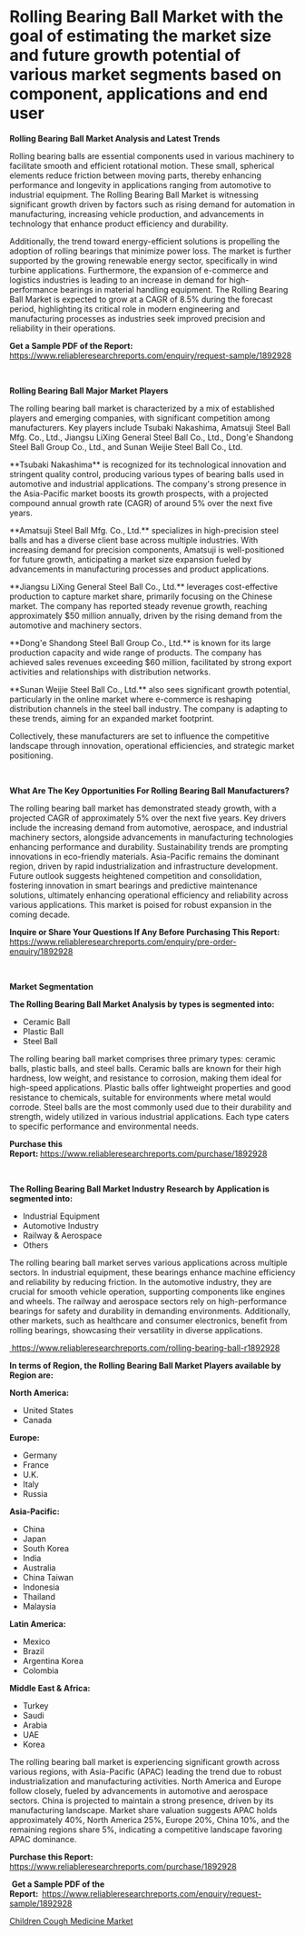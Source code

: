 <p><h1>Rolling Bearing Ball Market with the goal of estimating the market size and future growth potential of various market segments based on component, applications and end user</h1></p><p><strong>Rolling Bearing Ball Market Analysis and Latest Trends</strong></p>
<p><p>Rolling bearing balls are essential components used in various machinery to facilitate smooth and efficient rotational motion. These small, spherical elements reduce friction between moving parts, thereby enhancing performance and longevity in applications ranging from automotive to industrial equipment. The Rolling Bearing Ball Market is witnessing significant growth driven by factors such as rising demand for automation in manufacturing, increasing vehicle production, and advancements in technology that enhance product efficiency and durability.</p><p>Additionally, the trend toward energy-efficient solutions is propelling the adoption of rolling bearings that minimize power loss. The market is further supported by the growing renewable energy sector, specifically in wind turbine applications. Furthermore, the expansion of e-commerce and logistics industries is leading to an increase in demand for high-performance bearings in material handling equipment. The Rolling Bearing Ball Market is expected to grow at a CAGR of 8.5% during the forecast period, highlighting its critical role in modern engineering and manufacturing processes as industries seek improved precision and reliability in their operations.</p></p>
<p><strong>Get a Sample PDF of the Report:&nbsp;</strong> <a href="https://www.reliableresearchreports.com/enquiry/request-sample/1892928?utm_campaign=3573&utm_medium=2&utm_source=Github&utm_content=ia&utm_term=28032025&utm_id=rolling-bearing-ball">https://www.reliableresearchreports.com/enquiry/request-sample/1892928</a></p>
<p>&nbsp;</p>
<p><strong>Rolling Bearing Ball Major Market Players</strong></p>
<p><p>The rolling bearing ball market is characterized by a mix of established players and emerging companies, with significant competition among manufacturers. Key players include Tsubaki Nakashima, Amatsuji Steel Ball Mfg. Co., Ltd., Jiangsu LiXing General Steel Ball Co., Ltd., Dong'e Shandong Steel Ball Group Co., Ltd., and Sunan Weijie Steel Ball Co., Ltd.</p><p>**Tsubaki Nakashima** is recognized for its technological innovation and stringent quality control, producing various types of bearing balls used in automotive and industrial applications. The company's strong presence in the Asia-Pacific market boosts its growth prospects, with a projected compound annual growth rate (CAGR) of around 5% over the next five years.</p><p>**Amatsuji Steel Ball Mfg. Co., Ltd.** specializes in high-precision steel balls and has a diverse client base across multiple industries. With increasing demand for precision components, Amatsuji is well-positioned for future growth, anticipating a market size expansion fueled by advancements in manufacturing processes and product applications.</p><p>**Jiangsu LiXing General Steel Ball Co., Ltd.** leverages cost-effective production to capture market share, primarily focusing on the Chinese market. The company has reported steady revenue growth, reaching approximately $50 million annually, driven by the rising demand from the automotive and machinery sectors.</p><p>**Dong'e Shandong Steel Ball Group Co., Ltd.** is known for its large production capacity and wide range of products. The company has achieved sales revenues exceeding $60 million, facilitated by strong export activities and relationships with distribution networks.</p><p>**Sunan Weijie Steel Ball Co., Ltd.** also sees significant growth potential, particularly in the online market where e-commerce is reshaping distribution channels in the steel ball industry. The company is adapting to these trends, aiming for an expanded market footprint.</p><p>Collectively, these manufacturers are set to influence the competitive landscape through innovation, operational efficiencies, and strategic market positioning.</p></p>
<p>&nbsp;</p>
<p><strong>What Are The Key Opportunities For Rolling Bearing Ball Manufacturers?</strong></p>
<p><p>The rolling bearing ball market has demonstrated steady growth, with a projected CAGR of approximately 5% over the next five years. Key drivers include the increasing demand from automotive, aerospace, and industrial machinery sectors, alongside advancements in manufacturing technologies enhancing performance and durability. Sustainability trends are prompting innovations in eco-friendly materials. Asia-Pacific remains the dominant region, driven by rapid industrialization and infrastructure development. Future outlook suggests heightened competition and consolidation, fostering innovation in smart bearings and predictive maintenance solutions, ultimately enhancing operational efficiency and reliability across various applications. This market is poised for robust expansion in the coming decade.</p></p>
<p><strong>Inquire or Share Your Questions If Any Before Purchasing This Report:</strong> <a href="https://www.reliableresearchreports.com/enquiry/pre-order-enquiry/1892928?utm_campaign=3573&utm_medium=2&utm_source=Github&utm_content=ia&utm_term=28032025&utm_id=rolling-bearing-ball">https://www.reliableresearchreports.com/enquiry/pre-order-enquiry/1892928</a></p>
<p>&nbsp;</p>
<p><strong>Market Segmentation</strong></p>
<p><strong>The Rolling Bearing Ball Market Analysis by types is segmented into:</strong></p>
<p><ul><li>Ceramic Ball</li><li>Plastic Ball</li><li>Steel Ball</li></ul></p>
<p><p>The rolling bearing ball market comprises three primary types: ceramic balls, plastic balls, and steel balls. Ceramic balls are known for their high hardness, low weight, and resistance to corrosion, making them ideal for high-speed applications. Plastic balls offer lightweight properties and good resistance to chemicals, suitable for environments where metal would corrode. Steel balls are the most commonly used due to their durability and strength, widely utilized in various industrial applications. Each type caters to specific performance and environmental needs.</p></p>
<p><strong>Purchase this Report:&nbsp;</strong><a href="https://www.reliableresearchreports.com/purchase/1892928?utm_campaign=3573&utm_medium=2&utm_source=Github&utm_content=ia&utm_term=28032025&utm_id=rolling-bearing-ball">https://www.reliableresearchreports.com/purchase/1892928</a></p>
<p>&nbsp;</p>
<p><strong>The Rolling Bearing Ball Market Industry Research by Application is segmented into:</strong></p>
<p><ul><li>Industrial Equipment</li><li>Automotive Industry</li><li>Railway & Aerospace</li><li>Others</li></ul></p>
<p><p>The rolling bearing ball market serves various applications across multiple sectors. In industrial equipment, these bearings enhance machine efficiency and reliability by reducing friction. In the automotive industry, they are crucial for smooth vehicle operation, supporting components like engines and wheels. The railway and aerospace sectors rely on high-performance bearings for safety and durability in demanding environments. Additionally, other markets, such as healthcare and consumer electronics, benefit from rolling bearings, showcasing their versatility in diverse applications.</p></p>
<p><a href="https://www.reliableresearchreports.com/rolling-bearing-ball-r1892928?utm_campaign=3573&utm_medium=2&utm_source=Github&utm_content=ia&utm_term=28032025&utm_id=rolling-bearing-ball">&nbsp;https://www.reliableresearchreports.com/rolling-bearing-ball-r1892928</a></p>
<p><strong>In terms of Region, the Rolling Bearing Ball Market Players available by Region are:</strong></p>
<p>
    <p> <strong> North America: </strong>
        <ul>
            <li>United States</li>
            <li>Canada</li>
        </ul>
        </p> 
    <p> <strong> Europe: </strong>
        <ul>
            <li>Germany</li>
            <li>France</li>
            <li>U.K.</li>
            <li>Italy</li>
            <li>Russia</li>
        </ul>
        </p> 
    <p> <strong> Asia-Pacific: </strong>
        <ul>
            <li>China</li>
            <li>Japan</li>
            <li>South Korea</li>
            <li>India</li>
            <li>Australia</li>
            <li>China Taiwan</li>
            <li>Indonesia</li>
            <li>Thailand</li>
            <li>Malaysia</li>
        </ul>
        </p> 
    <p> <strong> Latin America: </strong>
        <ul>
            <li>Mexico</li>
            <li>Brazil</li>
            <li>Argentina Korea</li>
            <li>Colombia</li>
        </ul>
        </p> 
    <p> <strong> Middle East & Africa: </strong>
        <ul>
            <li>Turkey</li>
            <li>Saudi</li>
            <li>Arabia</li>
            <li>UAE</li>
            <li>Korea</li>
        </ul>
    </p>
    </p>
<p><p>The rolling bearing ball market is experiencing significant growth across various regions, with Asia-Pacific (APAC) leading the trend due to robust industrialization and manufacturing activities. North America and Europe follow closely, fueled by advancements in automotive and aerospace sectors. China is projected to maintain a strong presence, driven by its manufacturing landscape. Market share valuation suggests APAC holds approximately 40%, North America 25%, Europe 20%, China 10%, and the remaining regions share 5%, indicating a competitive landscape favoring APAC dominance.</p></p>
<p><strong>Purchase this Report: </strong><a href="https://www.reliableresearchreports.com/purchase/1892928?utm_campaign=3573&utm_medium=2&utm_source=Github&utm_content=ia&utm_term=28032025&utm_id=rolling-bearing-ball">https://www.reliableresearchreports.com/purchase/1892928</a></p>
<p>&nbsp;<strong>Get a Sample PDF of the Report:&nbsp;&nbsp;</strong><a href="https://www.reliableresearchreports.com/enquiry/request-sample/1892928?utm_campaign=3573&utm_medium=2&utm_source=Github&utm_content=ia&utm_term=28032025&utm_id=rolling-bearing-ball">https://www.reliableresearchreports.com/enquiry/request-sample/1892928</a></p>
<p><strong></strong></p>
<p><p><a href="https://github.com/anesimazikpd/Market-Research-Report-List-1/blob/main/children-cough-medicine-market.md?utm_campaign=3573&utm_medium=2&utm_source=Github&utm_content=ia&utm_term=28032025&utm_id=rolling-bearing-ball">Children Cough Medicine Market</a></p></p>